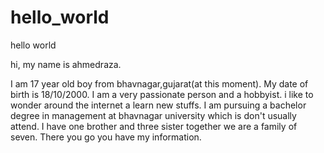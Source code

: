 # hello_world
hello world

hi, my name is ahmedraza.

I am 17 year old boy from bhavnagar,gujarat(at this moment). My date of birth is 18/10/2000. I am a very passionate person and a hobbyist. i like to wonder around the internet a learn new stuffs. I am pursuing a bachelor degree in management at bhavnagar university which is don't usually attend. I have one brother and three sister together we are a family of seven. There you go you have my information.
